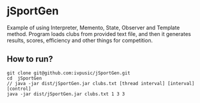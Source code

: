 jSportGen
=========

Example of using Interpreter, Memento, State, Observer and Template method. Program loads clubs from provided text file, and then
it generates results, scores, efficiency and other things for competition.

## How to run?

```
git clone git@github.com:ivpusic/jSportGen.git
cd  jSportGen
// java -jar dist/jSportGen.jar clubs.txt [thread interval] [interval] [control]
java -jar dist/jSportGen.jar clubs.txt 1 3 3
```

